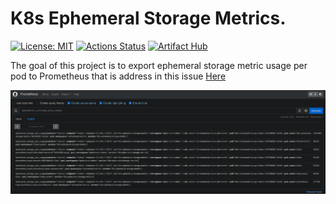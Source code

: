 # K8s Ephemeral Storage Metrics.

[![License: MIT](https://img.shields.io/badge/License-MIT-yellow.svg)](https://opensource.org/licenses/MIT)
[![Actions Status](https://github.com/jmcgrath207/k8s-ephemeral-storage-metrics/workflows/ci/badge.svg)](https://github.com/jmcgrath207/k8s-ephemeral-storage-metrics/actions)
[![Artifact Hub](https://img.shields.io/endpoint?url=https://artifacthub.io/badge/repository/k8s-ephemeral-storage-metrics)](https://artifacthub.io/packages/helm/k8s-ephemeral-storage-metrics/k8s-ephemeral-storage-metrics)

The goal of this project is to export ephemeral storage metric usage per pod to Prometheus that is address in this 
issue [Here](https://github.com/kubernetes/kubernetes/issues/69507)


![main image](img/screenshot.png)


